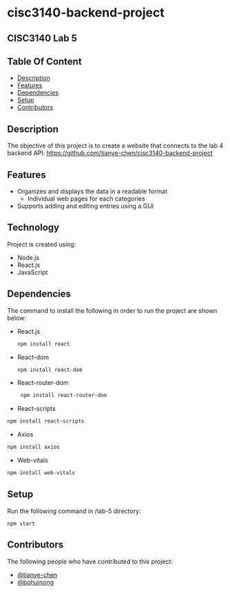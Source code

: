 # cisc3140-backend-project
## CISC3140 Lab 5
## Table Of Content
* [Description](#description)
* [Features](#features)
* [Dependencies](#dependencies)
* [Setup](#setup)
* [Contributors](#contributors)
## Description
The objective of this project is to create a website that connects to the lab 4 backend API: https://github.com/tianye-chen/cisc3140-backend-project
## Features
* Organizes and displays the data in a readable format
  * Individual web pages for each categories
* Supports adding and editing entries using a GUI
## Technology
Project is created using:
* Node.js
* React.js
* JavaScript
## Dependencies
The command to install the following in order to run the project are shown below:
* React.js
  ```sh
  npm install react
  ```
* React-dom
  ```sh
  npm install react-dom
  ```
 * React-router-dom
   ```sh
    npm install react-router-dom
   ```
 * React-scripts
  ```sh
  npm install react-scripts
  ```
 * Axios
  ```sh
  npm install axios
  ```
 * Web-vitals
  ```sh
  npm install web-vitals
  ```
## Setup
Run the following command in /lab-5 directory:
```
npm start
```
## Contributors
The following people who have contributed to this project:
- [@tianye-chen](https://github.com/tianye-chen/)
- [@bohuinong](https://github.com/bohuinong)
